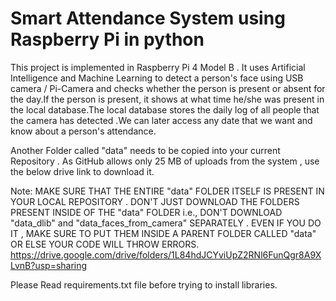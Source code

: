 # Smart Attendance System using Raspberry Pi in python

 This project is implemented in Raspberry Pi 4 Model B . It uses Artificial Intelligence and Machine Learning to detect a person's face using USB camera / Pi-Camera and checks whether the person is present or absent for the day.If the person is present, it shows at what time he/she was present in the local database.The local database stores the daily log of all people that the camera has detected .We can later access any date that we want and know about a person's attendance.


Another Folder called "data" needs to be copied into your current Repository . As GitHub allows only 25 MB of uploads from the system , use the below drive link to download it.



Note: MAKE SURE THAT THE ENTIRE "data" FOLDER ITSELF IS PRESENT IN YOUR LOCAL REPOSITORY . DON'T JUST DOWNLOAD THE FOLDERS PRESENT INSIDE OF THE "data" FOLDER i.e., DON'T DOWNLOAD "data_dlib" and "data_faces_from_camera" SEPARATELY . EVEN IF YOU DO IT , MAKE SURE TO PUT THEM INSIDE A PARENT FOLDER CALLED "data" OR ELSE YOUR CODE WILL THROW ERRORS.
https://drive.google.com/drive/folders/1L84hdJCYviUpZ2RNl6FunQgr8A9XLvnB?usp=sharing



Please Read requirements.txt file before trying to install libraries.
